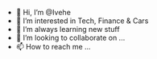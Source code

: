 - 👋 Hi, I’m @Ivehe
- 👀 I’m interested in Tech, Finance & Cars
- 🌱 I’m always learning new stuff
- 💞️ I’m looking to collaborate on ...
- 📫 How to reach me ...

<!---
Ivehe/Ivehe is a ✨ special ✨ repository because its `README.md` (this file) appears on your GitHub profile.
You can click the Preview link to take a look at your changes.
--->
